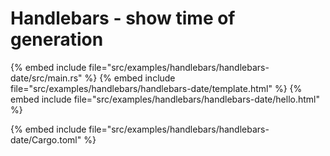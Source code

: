 # Handlebars - show time of generation

{% embed include file="src/examples/handlebars/handlebars-date/src/main.rs" %}
{% embed include file="src/examples/handlebars/handlebars-date/template.html" %}
{% embed include file="src/examples/handlebars/handlebars-date/hello.html" %}

{% embed include file="src/examples/handlebars/handlebars-date/Cargo.toml" %}


